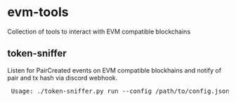 # evm-tools
Collection of tools to interact with EVM compatible blockchains

## token-sniffer
Listen for PairCreated events on EVM compatible blockhains and notify of pair and tx hash via discord webhook.
<pre>
 Usage: ./token-sniffer.py run --config /path/to/config.json
</pre>
